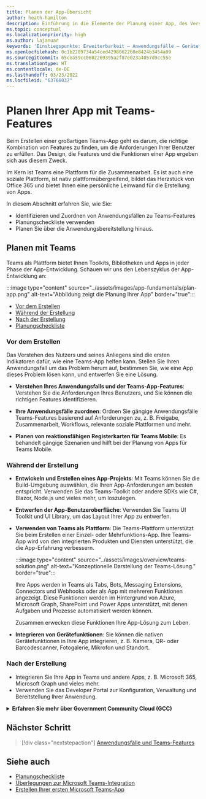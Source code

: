 ```yaml
---
title: Planen der App-Übersicht
author: heath-hamilton
description: Einführung in die Elemente der Planung einer App, des Verständnisses von Anwendungsfällen, App-Funktionen und anderer Teams-Funktionen.
ms.topic: conceptual
ms.localizationpriority: high
ms.author: lajanuar
keywords: 'Einstiegspunkte: Erweiterbarkeit – Anwendungsfälle – Gerätefunktion'
ms.openlocfilehash: 0c1b2289734a54ced4298062260e8424b3454a09
ms.sourcegitcommit: 65cea59cc0602269395a2f87e023a4057d9cc55e
ms.translationtype: HT
ms.contentlocale: de-DE
ms.lasthandoff: 03/23/2022
ms.locfileid: "63766037"
---
```

# <a name="plan-your-app-with-teams-features"></a>Planen Ihrer App mit Teams-Features

Beim Erstellen einer großartigen Teams-App geht es darum, die richtige Kombination von Features zu finden, um die Anforderungen Ihrer Benutzer zu erfüllen. Das Design, die Features und die Funktionen einer App ergeben sich aus diesem Zweck.

Im Kern ist Teams eine Plattform für die Zusammenarbeit. Es ist auch eine soziale Plattform, ist nativ plattformübergreifend, bildet das Herzstück von Office 365 und bietet Ihnen eine persönliche Leinwand für die Erstellung von Apps.

In diesem Abschnitt erfahren Sie, wie Sie:

* Identifizieren und Zuordnen von Anwendungsfällen zu Teams-Features
* Planungscheckliste verwenden
* Planen Sie über die Anwendungsbereitstellung hinaus.

## <a name="plan-with-teams"></a>Planen mit Teams

Teams als Plattform bietet Ihnen Toolkits, Bibliotheken und Apps in jeder Phase der App-Entwicklung. Schauen wir uns den Lebenszyklus der App-Entwicklung an:

:::image type="content" source="../assets/images/app-fundamentals/plan-app.png" alt-text="Abbildung zeigt die Planung Ihrer App" border="true":::

* [Vor dem Erstellen](#before-you-build)
* [Während der Erstellung](#during-build)
* [Nach der Erstellung](#post-build)
* [Planungscheckliste](../concepts/design/planning-checklist.md)

### <a name="before-you-build"></a>Vor dem Erstellen

Das Verstehen des Nutzers und seines Anliegens sind die ersten Indikatoren dafür, wie eine Teams-App helfen kann. Stellen Sie Ihren Anwendungsfall um das Problem herum auf, bestimmen Sie, wie eine App dieses Problem lösen kann, und entwerfen Sie eine Lösung.

* **Verstehen Ihres Anwendungsfalls und der Teams-App-Features**: Verstehen Sie die Anforderungen Ihres Benutzers, und Sie können die richtigen Features identifizieren.

* **Ihre Anwendungsfälle zuordnen**: Ordnen Sie gängige Anwendungsfälle Teams-Features basierend auf Anforderungen zu, z. B. Freigabe, Zusammenarbeit, Workflows, relevante soziale Plattformen und mehr.

* **Planen von reaktionsfähigen Registerkarten für Teams Mobile**: Es behandelt gängige Szenarien und hilft bei der Planung von Apps für Teams Mobile.

### <a name="during-build"></a>Während der Erstellung

* **Entwickeln und Erstellen eines App-Projekts**: Mit Teams können Sie die Build-Umgebung auswählen, die Ihren App-Anforderungen am besten entspricht. Verwenden Sie das Teams-Toolkit oder andere SDKs wie C#, Blazor, Node.js und vieles mehr, um loszulegen.

* **Entwerfen der App-Benutzeroberfläche**: Verwenden Sie Teams UI Toolkit und UI Library, um das Layout Ihrer App zu entwerfen.

* **Verwenden von Teams als Plattform**: Die Teams-Plattform unterstützt Sie beim Erstellen einer Einzel- oder Mehrfunktions-App. Ihre Teams-App wird von den integrierten Produkten und Diensten unterstützt, die die App-Erfahrung verbessern.

    :::image type="content" source="../assets/images/overview/teams-solution.png" alt-text="Konzeptionelle Darstellung der Teams-Lösung." border="true":::

    Ihre Apps werden in Teams als Tabs, Bots, Messaging Extensions, Connectors und Webhooks oder als App mit mehreren Funktionen angezeigt. Diese Funktionen werden im Hintergrund von Azure, Microsoft Graph, SharePoint und Power Apps unterstützt, mit denen Aufgaben und Prozesse automatisiert werden können.

    Zusammen erwecken diese Funktionen Ihre App-Lösung zum Leben.

* **Integrieren von Gerätefunktionen**: Sie können die nativen Gerätefunktionen in Ihre App integrieren, z. B. Kamera, QR- oder Barcodescanner, Fotogalerie, Mikrofon und Standort.

### <a name="post-build"></a>Nach der Erstellung

* Integrieren Sie Ihre App in Teams und andere Apps, z. B. Microsoft 365, Microsoft Graph und vieles mehr.
* Verwenden Sie das Developer Portal zur Konfiguration, Verwaltung und Bereitstellung Ihrer Anwendung.

<details>
<summary><b>Erfahren Sie mehr über Government Community Cloud (GCC)</b></summary>

Government Community Cloud ist eine auf Behörden ausgerichtete Kopie der kommerziellen Umgebung. Das Verteidigungsministerium (Department of Defense, DOD) und Auftragnehmer des Bundes müssen die strengen Anforderungen an Cybersicherheit und Compliance erfüllen. Zu diesem Zweck wurde GCC-High erstellt, um die Anforderungen von DOD und Bundesauftragnehmern zu erfüllen. GCC-High ist eine Kopie der DOD-Cloud, existiert aber in einer eigenen souveränen Umgebung. Die DOD-Cloud wurde nur für das Verteidigungsministerium entwickelt.

Die folgende Tabelle enthält Teams-Features und -Verfügbarkeit für GCC, GCC-High und DOD:

| Features   | GCC | GCC – hoch | DOD |
|-------------|---------|---|---|
| Apps im Besitz von Teams wie bei intern entwickelten Apps | ✔️ Die App ist aktiviert, wenn sie über GCC verfügt. | ✔️ Die App ist aktiviert, wenn sie über GCC-High verfügt. | ✔️ Die App ist aktiviert, wenn sie über DOD verfügt. |
| Microsoft-Apps | ✔️ Mit GCC kompatible Microsoft-Apps | ✔️ Mit GCC-High kompatible Microsoft-Apps | ✔️ Microsoft-Apps, die mit DOD kompatibel sind |
| 3P- oder Drittanbieter-Apps | ✔️ Apps von Drittanbietern sind verfügbar. Standardmäßig deaktiviert und der Mieter-Administrator kann sie nach eigenem Ermessen aktivieren. | ❌ | ❌ |
| Bots | ✔️ | ❌ | ❌ |
| Benutzerdefinierte oder Branchenregisterkarten-Apps |  ✔️ | ✔️ | ✔️ |
| Sideloading von Apps | ✔️ | ❌ | ❌ |
| Benutzerdefinierte oder branchenspezifische Bots | ✔️ | ❌ | ❌ |
| Benutzerdefinierte Messagingerweiterungen | ❌ | ❌ | ❌ |
| Benutzerdefinierte Connectors | ❌ | ❌ | ❌ |

Mithilfe der folgenden Liste können Sie die Verfügbarkeit von GCC, GCC-High und DOD für die Features ermitteln:

* Informationen zu Drittanbieter-Apps finden Sie unter [Web-Apps](../samples/integrating-web-apps.md) und [Erweiterbarkeit von Besprechungs-Apps](../apps-in-teams-meetings/meeting-app-extensibility.md).
* Informationen zu Bots finden Sie unter [Erstellen Ihres ersten Konversationsbots für Teams](../get-started/first-app-bot.md), [Entwerfen Ihres Teams-Bots](../bots/design/bots.md), [Hinzufügen von Bots zu Microsoft Teams-Apps](../resources/bot-v3/bots-overview.md)und [Bots in Teams](../bots/what-are-bots.md).
* Informationen zum Sideloading von Apps finden Sie unter [Ermöglichen der Anpassung Ihrer Teams-App](../concepts/design/enable-app-customization.md), [Vermarkten Ihrer Microsoft Teams-App](../concepts/deploy-and-publish/apps-publish-overview.md)und [Hochladen Ihrer App in Teams](../concepts/deploy-and-publish/apps-upload.md).
* Informationen zu benutzerdefinierten Connectors finden Sie unter [Erstellen von Office 365-Connectors für Teams](../webhooks-and-connectors/how-to/connectors-creating.md).

</details>

## <a name="next-step"></a>Nächster Schritt

> [!div class="nextstepaction"]
> [Anwendungsfälle und Teams-Features](design/understand-use-cases.md)

## <a name="see-also"></a>Siehe auch

* [Planungscheckliste](../concepts/design/planning-checklist.md)
* [Überlegungen zur Microsoft Teams-Integration](../samples/integrating-web-apps.md)
* [Erstellen Ihrer ersten Microsoft Teams-App](../build-your-first-app/build-first-app-overview.md)
